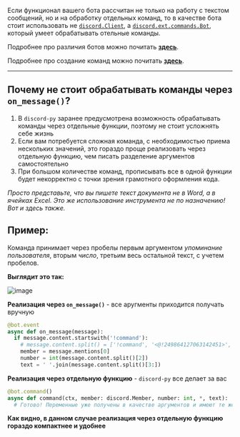 Если функционал вашего бота рассчитан не только на работу с текстом сообщений, но и на обработку отдельных команд, то в качестве бота стоит использовать не [`discord.Client`][1], а [`discord.ext.commands.Bot`][2], который умеет обрабатывать отельные команды.

Подробнее про различия ботов можно почитать [**здесь**][3].

Подробнее про создание команд можно почитать [**здесь**][4].

---

## Почему не стоит обрабатывать команды через `on_message()`?

1. В `discord-py` заранее предусмотрена возможность обрабатывать команды через отдельные функции, поэтому не стоит усложнять себе жизнь
2. Если вам потребуется сложная команда, с необходимостью приема нескольких значений, это гораздо проще реализовать через отдельную функцию, чем писать разделение аргументов самостоятельно
3. При большом количестве команд, прописывать все в одной функции будет некорректно с точки зрения грамотного оформления кода.

*Просто представьте, что вы пишете текст документа не в Word, а в ячейках Excel. Это же использование инструмента не по назначению! Вот и здесь также.*

## Пример:

Команда принимает через пробелы первым аргументом *упоминание пользователя*, вторым *число*, третьим весь остальной текст, с учетем пробелов.

**Выглядит это так:**

![image](https://user-images.githubusercontent.com/61795655/145382386-a441072c-4c1a-4849-90e9-fa27ec9f32c5.png)

**Реализация через `on_message()`** - все аругменты приходится получать вручную
```py
@bot.event
async def on_message(message):  
  if message.content.startswith('!command'):
    # message.content.split() = ['!command', '<@!249864127063142451>', '2', 'текст', 'с', 'пробелами']
    member = message.mentions[0]
    number = int(message.content.split()[2])
    text = ' '.join(message.content.split()[3:])
```

**Реализация через отдельную функцию** - `discord-py` все делает за вас
```py
@bot.command()
async def command(ctx, member: discord.Member, number: int, *, text):
  # Готово! Переменные уже получены в качестве аргументов и имеют те же типы
```

**Как видно, в данном случае реализация через отдельную функцию гораздо компактнее и удобнее**

[1]: https://discordpy.readthedocs.io/en/stable/api.html?highlight=client#discord.Client
[2]: https://discordpy.readthedocs.io/en/stable/ext/commands/api.html?highlight=bot#discord.ext.commands.Bot
[3]: https://github.com/denisnumb/discord-py-guide/blob/main/discord-py.md#%D0%BD%D0%B0%D1%87%D0%B0%D0%BB%D0%BE-%D1%80%D0%B0%D0%B1%D0%BE%D1%82%D1%8B-%D1%81-%D0%B1%D0%BE%D1%82%D0%BE%D0%BC-%D0%B8-discord-py
[4]: https://github.com/denisnumb/discord-py-guide/blob/main/discord-py.md#%D0%BE%D0%B1%D1%80%D0%B0%D0%B1%D0%BE%D1%82%D0%BA%D0%B0-%D0%BE%D1%82%D0%B4%D0%B5%D0%BB%D1%8C%D0%BD%D1%8B%D1%85-%D0%BA%D0%BE%D0%BC%D0%B0%D0%BD%D0%B4

